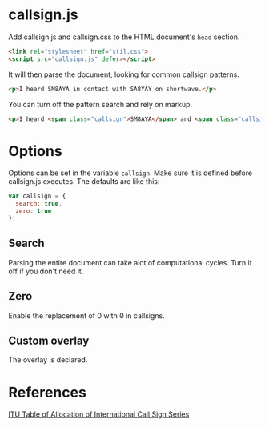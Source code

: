 # callsign.js

Add callsign.js and callsign.css to the HTML document's `head` section.
```html
<link rel="stylesheet" href="stil.css">
<script src="callsign.js" defer></script>
```

It will then parse the document, looking for common callsign patterns.
```html
<p>I heard SM8AYA in contact with SA8YAY on shortwave.</p>
```

You can turn off the pattern search and rely on markup.
```html
<p>I heard <span class="callsign">SM8AYA</span> and <span class="callsign">SA8YAY</span> on shortwave.</p>
```

# Options
Options can be set in the variable `callsign`. Make sure it is defined before callsign.js executes. The defaults are like this:
```javascript
var callsign = {
  search: true,
  zero: true
};
```

## Search
Parsing the entire document can take alot of computational cycles. Turn it off if you don't need it.

## Zero
Enable the replacement of 0 with 0&#x0338; in callsigns.

## Custom overlay
The overlay is declared.

# References
[ITU Table of Allocation of International Call Sign Series](https://www.arrl.org/international-call-sign-series)
